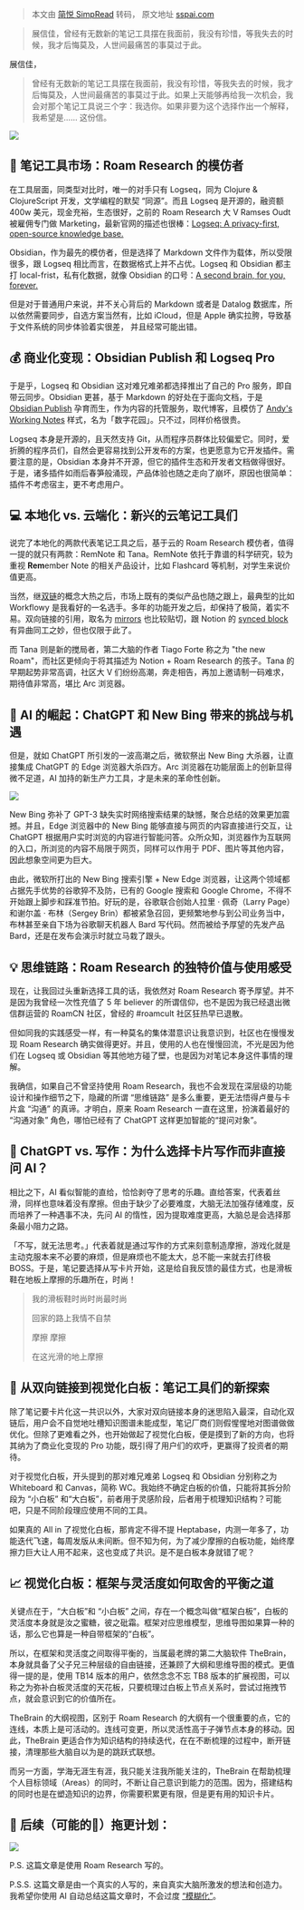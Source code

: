 > 本文由 [简悦 SimpRead](http://ksria.com/simpread/) 转码， 原文地址 [sspai.com](https://sspai.com/post/80910)

> 展信佳，曾经有无数新的笔记工具摆在我面前，我没有珍惜，等我失去的时候，我才后悔莫及，人世间最痛苦的事莫过于此。

展信佳，

> 曾经有无数新的笔记工具摆在我面前，我没有珍惜，等我失去的时候，我才后悔莫及，人世间最痛苦的事莫过于此。如果上天能够再给我一次机会，我会对那个笔记工具说三个字：我选你。如果非要为这个选择作出一个解释，我希望是…… 这份信。

![](https://cdn.sspai.com/2023/07/07/article/bbdf32f837f31ceba20595dedf189303)

**📝 笔记工具市场：Roam Research 的模仿者**
--------------------------------

在工具层面，同类型对比时，唯一的对手只有 Logseq，同为 Clojure & ClojureScript 开发，文学编程的默契 “同源”。而且 Logseq 是开源的，融资额 400w 美元，现金充裕，生态很好，之前的 Roam Research 大 V Ramses Oudt 被雇佣专门做 Marketing，最新官网的描述也很棒：[Logseq: A privacy-first, open-source knowledge base.](https://sspai.com/link?target=https%3A%2F%2Flogseq.com%2F)

Obsidian，作为最先的模仿者，但是选择了 Markdown 文件作为载体，所以受限很多，跟 Logseq 相比而言，在数据格式上并不占优。Logseq 和 Obsidian 都主打 local-frist，私有化数据，就像 Obsidian 的口号：[A second brain, for you, forever.](https://sspai.com/link?target=https%3A%2F%2Fobsidian.md%2F)

但是对于普通用户来说，并不关心背后的 Markdown 或者是 Datalog 数据库，所以依然需要同步，自选方案当然有，比如 iCloud，但是 Apple 确实拉胯，导致基于文件系统的同步体验着实很差， 并且经常可能出错。

**💰 商业化变现：Obsidian Publish 和 Logseq Pro**
------------------------------------------

于是乎，Logseq 和 Obsidian 这对难兄难弟都选择推出了自己的 Pro 服务，即自带云同步。Obsidian 更甚，基于 Markdown 的好处在于面向文档，于是 [Obsidian Publish](https://sspai.com/link?target=https%3A%2F%2Fobsidian.md%2Fpublish) 孕育而生，作为内容的托管服务，取代博客，且模仿了 [Andy's Working Notes](https://sspai.com/link?target=https%3A%2F%2Fnotes.andymatuschak.org%2F) 样式，名为「数字花园」。只不过，同样价格很贵。

Logseq 本身是开源的，且天然支持 Git，从而程序员群体比较偏爱它。同时，爱折腾的程序员们，自然会更容易找到公开发布的方案，也更愿意为它开发插件。需要注意的是，Obsidian 本身并不开源，但它的插件生态和开发者文档做得很好。于是，诸多插件如雨后春笋般涌现，产品体验也随之走向了崩坏，原因也很简单：插件不考虑宿主，更不考虑用户。

**💻 本地化 vs. 云端化：新兴的云笔记工具们**
----------------------------

说完了本地化的两款代表笔记工具之后，基于云的 Roam Research 模仿者，值得一提的就只有两款：RemNote 和 Tana。RemNote 依托于靠谱的科学研究，较为重视 **Rem**ember Note 的相关产品设计，比如 Flashcard 等机制，对学生来说价值更高。

当然，继[双链](https://sspai.com/link?target=https%3A%2F%2Froamresearch.com%2F%23%2Fapp%2FJingLv%2Fpage%2FBWVvutQ31)的概念大热之后，市场上既有的类似产品也随之跟上，最典型的比如 Workflowy 是我看好的一名选手。多年的功能开发之后，却保持了极简，着实不易。双向链接的引用，取名为 [mirrors](https://sspai.com/link?target=https%3A%2F%2Fworkflowy.com%2Ffeature%2Fmirrors%2F) 也比较贴切，跟 Notion 的 [synced block](https://sspai.com/link?target=https%3A%2F%2Fwww.notion.so%2Fblog%2Fdesigning-synced-blocks) 有异曲同工之妙，但也仅限于此了。

而 Tana 则是新的搅局者，第二大脑的作者 Tiago Forte 称之为 "the new Roam"，而社区更倾向于将其描述为 Notion + Roam Research 的孩子。Tana 的早期起势非常高调，社区大 V 们纷纷高潮，奔走相告，再加上邀请制一码难求，期待值非常高，堪比 Arc 浏览器。

**🤖 AI 的崛起：ChatGPT 和 New Bing 带来的挑战与机遇**
-----------------------------------------

但是，就如 ChatGPT 所引发的一波高潮之后，微软祭出 New Bing 大杀器，让直接集成 ChatGPT 的 Edge 浏览器大杀四方。Arc 浏览器在功能层面上的创新显得微不足道，AI 加持的新生产力工具，才是未来的革命性创新。

![](https://cdn.sspai.com/2023/07/07/article/c0e1b27e23f5953c478b937c127ef8ee)

New Bing 弥补了 GPT-3 缺失实时网络搜索结果的缺憾，聚合总结的效果更加震撼。并且，Edge 浏览器中的 New Bing 能够直接与网页的内容直接进行交互，让 ChatGPT 根据用户实时浏览的内容进行智能问答。众所众知，浏览器作为互联网的入口，所浏览的内容不局限于网页，同样可以作用于 PDF、图片等其他内容，因此想象空间更为巨大。

由此，微软所打出的 New Bing 搜索引擎 + New Edge 浏览器，让这两个领域都占据先手优势的谷歌猝不及防，已有的 Google 搜索和 Google Chrome，不得不开始跟上脚步和踩准节拍。好玩的是，谷歌联合创始人拉里 · 佩奇（Larry Page）和谢尔盖 · 布林（Sergey Brin）都被紧急召回，更频繁地参与到公司业务当中，布林甚至亲自下场为谷歌聊天机器人 Bard 写代码。然而被给予厚望的先发产品 Bard，还是在发布会演示时就立马栽了跟头。

**💡 思维链路：Roam Research 的独特价值与使用感受**
------------------------------------

现在，让我回过头重新选择工具的话，我依然对 Roam Research 寄予厚望。并不是因为我曾经一次性充值了 5 年 believer 的所谓信仰，也不是因为我已经退出微信群运营的 RoamCN 社区，曾经的 #roamcult 社区狂热早已退散。

但如同我的实践感受一样，有一种莫名的集体潜意识让我意识到，社区也在慢慢发现 Roam Research 确实做得更好。并且，使用的人也在慢慢回流，不光是因为他们在 Logseq 或 Obsidian 等其他地方碰了壁，也是因为对笔记本身这件事情的理解。

我确信，如果自己不曾坚持使用 Roam Research，我也不会发现在深层级的功能设计和操作细节之下，隐藏的所谓 “思维链路” 是多么重要，更无法悟得卢曼与卡片盒 “沟通” 的真谛。才明白，原来 Roam Research 一直在这里，扮演着最好的 “沟通对象” 角色，哪怕已经有了 ChatGPT 这样更加智能的“提问对象”。

**🤖 ChatGPT vs. 写作：为什么选择卡片写作而非直接问 AI？**
----------------------------------------

相比之下，AI 看似智能的直给，恰恰剥夺了思考的乐趣。直给答案，代表着丝滑，同样也意味着没有摩擦。但由于缺少了必要难度，大脑无法加强存储难度，反而培养了一种遇事不决，先问 AI 的惰性，因为提取难度更高，大脑总是会选择那条最小阻力之路。

「不写，就无法思考。」代表着就是通过写作的方式来刻意制造摩擦，游戏化就是主动克服本来不必要的麻烦，但是麻烦也不能太大，总不能一来就去打终极 BOSS。于是，笔记要选择从写卡片开始，这是给自我反馈的最佳方式，也是滑板鞋在地板上摩擦的乐趣所在，时尚！

> 我的滑板鞋时尚时尚最时尚
> 
> 回家的路上我情不自禁
> 
> 摩擦 摩擦
> 
> 在这光滑的地上摩擦

**🎨 从双向链接到视觉化白板：笔记工具们的新探索**
----------------------------

除了笔记要卡片化这一共识以外，大家对双向链接本身的迷思陷入最深，自动化双链后，用户会不自觉地吐槽知识图谱未能成型，笔记厂商们则假惺惺地对图谱做做优化。但除了更难看之外，也开始做起了视觉化白板，便是摸到了新的方向，也将其纳为了商业化变现的 Pro 功能，既引得了用户们的欢呼，更赢得了投资者的期待。

对于视觉化白板，开头提到的那对难兄难弟 Logseq 和 Obsidian 分别称之为 Whiteboard 和 Canvas，简称 WC。我始终不确定白板的价值，只能将其拆分阶段为 “小白板” 和“大白板”，前者用于灵感阶段，后者用于梳理知识结构？可能吧，只是不同阶段理应使用不同的工具。

如果真的 All in 了视觉化白板，那肯定不得不提 Heptabase，内测一年多了，功能迭代飞速，每周发版从未间断。但不知为何，为了减少摩擦的白板功能，始终摩擦力巨大让人用不起来，这也变成了共识。是不是白板本身就错了呢？

**📈 视觉化白板：框架与灵活度如何取舍的平衡之道**
----------------------------

关键点在于，“大白板”和 “小白板” 之间，存在一个概念叫做“框架白板”，白板的灵活度本身就是汝之蜜糖，彼之砒霜。框架对应思维模型，思维导图如果算一种的话，那么它也算是一种自带框架的“白板”。

所以，在框架和灵活度之间取得平衡的，当属最老牌的第二大脑软件 TheBrain，本身就具备了父子兄三种层级的自由链接，还兼顾了大纲和思维导图的模式。更值得一提的是，使用 TB14 版本的用户，依然念念不忘 TB8 版本的扩展视图，可以称之为弥补白板灵活度的天花板，只要梳理过白板上节点关系时，尝试过拖拽节点，就会意识到它的价值所在。

TheBrain 的大纲视图，区别于 Roam Research 的大纲有一个很重要的点，它的连线，本质上是可活动的。连线可变更，所以灵活性高于子弹节点本身的移动。因此，TheBrain 更适合作为知识结构的持续迭代，在在不断梳理的过程中，断开链接，清理那些大脑自以为是的跳跃式联想。

而另一方面，学海无涯生有涯，我只能关注我所能关注的，TheBrain 在帮助梳理个人目标领域（Areas）的同时，不断让自己意识到能力的范围。因为，搭建结构的同时也是在塑造知识的边界，你需要积累更有限，但是更有用的知识卡片。

**🔔 后续（可能的🙈）拖更计划：**
---------------------

![](https://cdn.sspai.com/2023/07/07/article/c22edbd8f9a72a3f7a88b1d575301d30)

P.S. 这篇文章是使用 Roam Research 写的。

P.S.S. 这篇文章是由一个真实的人写的，来自真实大脑所激发的想法和创造力。我希望你使用 AI 自动总结这篇文章时，不会过度 [“模糊化”](https://sspai.com/link?target=https%3A%2F%2Fwww.thepaper.cn%2FnewsDetail_forward_21877769)。
